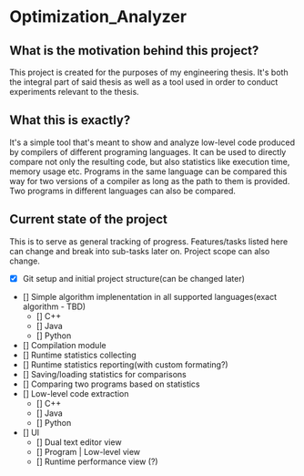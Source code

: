 # Optimization_Analyzer
## What is the motivation behind this project?

This project is created for the purposes of my engineering thesis.
It's both the integral part of said thesis as well as a tool used in order to conduct experiments relevant to the thesis.

## What this is exactly?

It's a simple tool that's meant to show and analyze low-level code produced by compilers of different programing languages.
It can be used to directly compare not only the resulting code, but also statistics like execution time, memory usage etc.
Programs in the same language can be compared this way for two versions of a compiler as long as the path to them is provided.
Two programs in different languages can also be compared.

## Current state of the project

This is to serve as general tracking of progress.
Features/tasks listed here can change and break into sub-tasks later on.
Project scope can also change.

- [x] Git setup and initial project structure(can be changed later)
- [] Simple algorithm implenentation in all supported languages(exact algorithm - TBD)
    - [] C++
    - [] Java
    - [] Python
- [] Compilation module
- [] Runtime statistics collecting
- [] Runtime statistics reporting(with custom formating?)
- [] Saving/loading statistics for comparisons
- [] Comparing two programs based on statistics
- [] Low-level code extraction
    - [] C++
    - [] Java
    - [] Python
- [] UI
    - [] Dual text editor view
    - [] Program | Low-level view
    - [] Runtime performance view (?)